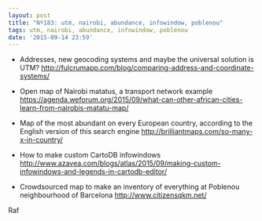```yaml
---
layout: post
title: "Nº183: utm, nairobi, abundance, infowindow, poblenou"
tags: utm, nairobi, abundance, infowindow, poblenou
date: '2015-09-14 23:59'
---
```


* Addresses, new geocoding systems and maybe the universal solution is UTM?
  http://fulcrumapp.com/blog/comparing-address-and-coordinate-systems/

* Open map of Nairobi matatus, a transport network example
  https://agenda.weforum.org/2015/09/what-can-other-african-cities-learn-from-nairobis-matatu-map/

* Map of the most abundant on every European country, according to the English version of this search engine
  http://brilliantmaps.com/so-many-x-in-country/

* How to make custom CartoDB infowindows 
  http://www.azavea.com/blogs/atlas/2015/09/making-custom-infowindows-and-legends-in-cartodb-editor/

* Crowdsourced map to make an inventory of everything at Poblenou neighbourhood of Barcelona
  http://www.citizensqkm.net/

Raf
